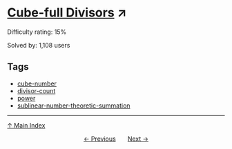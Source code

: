 # [Cube-full Divisors](https://projecteuler.net/problem=694) ↗️

Difficulty rating: 15%

Solved by: 1,108 users
## Tags

- [cube-number](../tags/cube-number.md)
- [divisor-count](../tags/divisor-count.md)
- [power](../tags/power.md)
- [sublinear-number-theoretic-summation](../tags/sublinear-number-theoretic-summation.md)



---

[↑ Main Index](../README.md)


<div align=center><a href='693.md'>← Previous</a> &nbsp;&nbsp; &nbsp;&nbsp;  <a href='695.md'>Next →</a></div>
